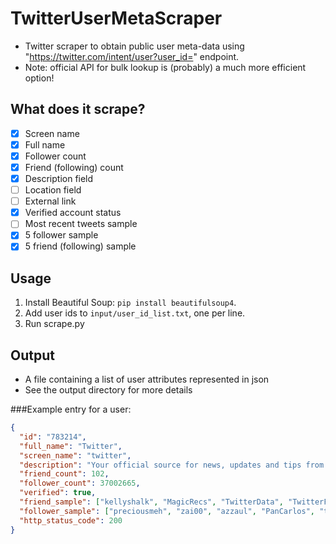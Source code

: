 # TwitterUserMetaScraper
- Twitter scraper to obtain public user meta-data using "https://twitter.com/intent/user?user_id=" endpoint.
- Note: official API for bulk lookup is (probably) a much more efficient option!

## What does it scrape?
- [X] Screen name
- [X] Full name
- [X] Follower count
- [X] Friend (following) count
- [X] Description field 
- [ ] Location field
- [ ] External link
- [X] Verified account status
- [ ] Most recent tweets sample
- [X] 5 follower sample
- [X] 5 friend (following) sample

## Usage
1. Install Beautiful Soup: `pip install beautifulsoup4`.
2. Add user ids to `input/user_id_list.txt`, one per line.
3. Run scrape.py

## Output
- A file containing a list of user attributes represented in json
- See the output directory for more details

###Example entry for a user:
```json
{
  "id": "783214", 
  "full_name": "Twitter", 
  "screen_name": "twitter",
  "description": "Your official source for news, updates and tips from Twitter, Inc.", 
  "friend_count": 102, 
  "follower_count": 37002665, 
  "verified": true,
  "friend_sample": ["kellyshalk", "MagicRecs", "TwitterData", "TwitterFashion", "TwitterMovies"],
  "follower_sample": ["preciousmeh", "zai00", "azzaul", "PanCarlos", "tafr"],
  "http_status_code": 200
}
```
